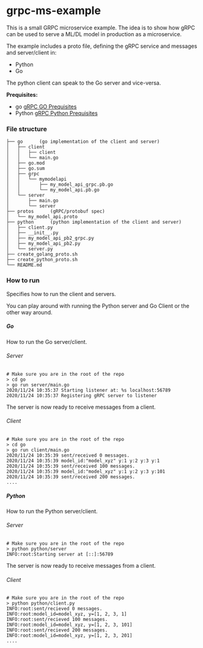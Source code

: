 # grpc-ms-example
This is a small GRPC microservice example. The idea is to show how gRPC can be used to serve a ML/DL model in production as a microservice.


The example includes a proto file, defining the gRPC service and messages and server/client in:
- Python
- Go

The python client can speak to the Go server and vice-versa.

**Prequisites:**
- go [gRPC GO Prequisites](https://grpc.io/docs/languages/go/quickstart/#prerequisites)
- Python [gRPC Python Prequisites](https://grpc.io/docs/languages/python/quickstart/#prerequisites)

### File structure
```
├── go      (go implementation of the client and server)
│   ├── client
│   │   ├── client
│   │   └── main.go
│   ├── go.mod
│   ├── go.sum
│   ├── grpc
│   │   └── mymodelapi
│   │       ├── my_model_api_grpc.pb.go
│   │       └── my_model_api.pb.go
│   └── server
│       ├── main.go
│       └── server
├── protos      (gRPC/protobuf spec)
│   └── my_model_api.proto
├── python      (python implementation of the client and server)
│   ├── client.py
│   ├── __init__.py
│   ├── my_model_api_pb2_grpc.py
│   ├── my_model_api_pb2.py
│   └── server.py
├── create_golang_proto.sh
├── create_python_proto.sh
└── README.md
```

### How to run 
Specifies how to run the client and servers.

You can play around with running the Python server and Go Client or the other way around.

##### Go 
How to run the Go server/client.

###### Server
```
# Make sure you are in the root of the repo
> cd go
> go run server/main.go
2020/11/24 10:35:37 Starting listener at: %s localhost:56789
2020/11/24 10:35:37 Registering gRPC server to listener
```

The server is now ready to receive messages from a client.


###### Client
```
# Make sure you are in the root of the repo
> cd go
> go run client/main.go
2020/11/24 10:35:39 sent/received 0 messages.
2020/11/24 10:35:39 model_id:"model_xyz" y:1 y:2 y:3 y:1
2020/11/24 10:35:39 sent/received 100 messages.
2020/11/24 10:35:39 model_id:"model_xyz" y:1 y:2 y:3 y:101
2020/11/24 10:35:39 sent/received 200 messages.
....
```
##### Python
How to run the Python server/client.

###### Server
```
# Make sure you are in the root of the repo
> python python/server
INFO:root:Starting server at [::]:56789
```

The server is now ready to receive messages from a client.

###### Client
```
# Make sure you are in the root of the repo
> python python/client.py
INFO:root:sent/recieved 0 messages.
INFO:root:model_id=model_xyz, y=[1, 2, 3, 1]
INFO:root:sent/recieved 100 messages.
INFO:root:model_id=model_xyz, y=[1, 2, 3, 101]
INFO:root:sent/recieved 200 messages.
INFO:root:model_id=model_xyz, y=[1, 2, 3, 201]
....
```
